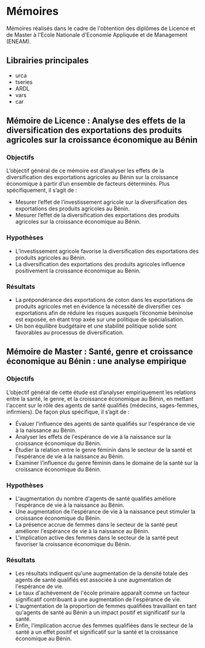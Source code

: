 # Mémoires

Mémoires réalisés dans le cadre de l'obtention des diplômes de Licence et de Master à l'Ecole Nationale d'Economie Appliquée et de Management (ENEAM).

## Librairies principales
- urca
- tseries
- ARDL
- vars
- car

## Mémoire de Licence : Analyse des effets de la diversification des exportations des produits agricoles sur la croissance économique au Bénin

### Objectifs

L’objectif général de ce mémoire est d’analyser les effets de la diversification des exportations agricoles au Bénin sur la croissance économique à partir d’un ensemble de facteurs déterminés. Plus spécifiquement, il s’agit de :

- Mesurer l’effet de l’investissement agricole sur la diversification des exportations des produits agricoles au Bénin.
- Mesurer l’effet de la diversification des exportations des produits agricoles sur la croissance économique au Bénin.

### Hypothèses

- L’investissement agricole favorise la diversification des exportations des produits agricoles au Bénin.
- La diversification des exportations des produits agricoles influence positivement la croissance économique au Bénin.

### Résultats

- La prépondérance des exportations de coton dans les exportations de produits agricoles met en évidence la nécessité de diversifier ces exportations afin de réduire les risques auxquels l’économie béninoise est exposée, en étant trop axée sur une politique de spécialisation.
- Un bon équilibre budgétaire et une stabilité politique solide sont favorables au processus de diversification.

## Mémoire de Master : Santé, genre et croissance économique au Bénin : une analyse empirique

### Objectifs

L’objectif général de cette étude est d’analyser empiriquement les relations entre la santé, le genre, et la croissance économique au Bénin, en mettant l'accent sur le rôle des agents de santé qualifiés (médecins, sages-femmes, infirmiers). De façon plus spécifique, il s’agit de :

- Évaluer l'influence des agents de santé qualifiés sur l'espérance de vie à la naissance au Bénin.
- Analyser les effets de l'espérance de vie à la naissance sur la croissance économique du Bénin.
- Étudier la relation entre le genre féminin dans le secteur de la santé et l'espérance de vie à la naissance au Bénin.
- Examiner l'influence du genre féminin dans le domaine de la santé sur la croissance économique du Bénin.

### Hypothèses

- L'augmentation du nombre d'agents de santé qualifiés améliore l'espérance de vie à la naissance au Bénin.
- Une augmentation de l'espérance de vie à la naissance peut stimuler la croissance économique du Bénin.
- La présence accrue de femmes dans le secteur de la santé peut améliorer l'espérance de vie à la naissance au Bénin.
- L'implication active des femmes dans le secteur de la santé peut favoriser la croissance économique du Bénin.

### Résultats

- Les résultats indiquent qu'une augmentation de la densité totale des agents de santé qualifiés est associée à une augmentation de l'espérance de vie.
- Le taux d'achèvement de l'école primaire apparaît comme un facteur significatif contribuant à une augmentation de l'espérance de vie.
- L'augmentation de la proportion de femmes qualifiées travaillant en tant qu'agents de santé au Bénin a un impact positif et significatif sur la santé.
- Enfin, l'implication accrue des femmes qualifiées dans le secteur de la santé a un effet positif et significatif sur la santé et la croissance économique au Bénin.
